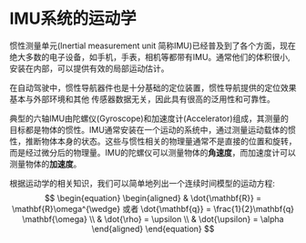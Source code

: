 # IMU系统的运动学
惯性测量单元(Inertial measurement unit 简称IMU)已经普及到了各个方面，现在绝大多数的电子设备，如手机，手表，相机等都带有IMU。通常他们的体积很小,安装在内部，可以提供有效的局部运动估计。

在自动驾驶中，惯性导航器件也是十分基础的定位装置，惯性导航提供的定位效果基本与外部环境和其他 传感器数据无关，因此具有很高的泛用性和可靠性。

典型的六轴IMU由陀螺仪(Gyroscope)和加速度计(Accelerator)组成，其测量的目标都是物体的惯性。IMU通常安装在一个运动的系统中，通过测量运动载体的惯性，推断物体本身的状态。这些与惯性相关的物理量通常不是直接的位置和旋转，而是经过微分后的物理量。IMU的陀螺仪可以测量物体的**角速度**，而加速度计可以测量物体的**加速度**。

根据运动学的相关知识，我们可以简单地列出一个连续时间模型的运动方程:
$$
\begin{equation}
  \begin{aligned}
    & \dot{\mathbf{R}} = \mathbf{R}\omega^{\wedge} 或者 \dot{\mathbf{q}} = \frac{1}{2}\mathbf{q} \mathbf{\omega} \\
    & \dot{\rho} = \upsilon \\
    & \dot{\upsilon} = \alpha 
  \end{aligned}
\end{equation}
$$
